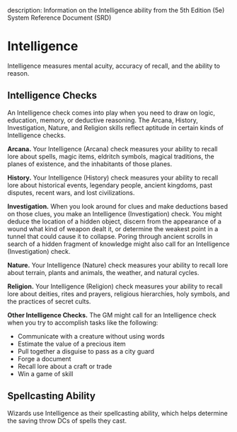 description: Information on the Intelligence ability from the 5th Edition (5e) System Reference Document (SRD)

# Intelligence
Intelligence measures mental acuity, accuracy of recall, and the ability to reason.

## Intelligence Checks
An Intelligence check comes into play when you need to draw on logic, education, memory, or deductive reasoning. The Arcana, History, Investigation, Nature, and Religion skills reflect aptitude in certain kinds of Intelligence checks.

**Arcana.** Your Intelligence (Arcana) check measures your ability to recall lore about spells, magic items, eldritch symbols, magical traditions, the planes of existence, and the inhabitants of those planes.

**History.** Your Intelligence (History) check measures your ability to recall lore about historical events, legendary people, ancient kingdoms, past disputes, recent wars, and lost civilizations.

**Investigation.** When you look around for clues and make deductions based on those clues, you make an Intelligence (Investigation) check. You might deduce the location of a hidden object, discern from the appearance of a wound what kind of weapon dealt it, or determine the weakest point in a tunnel that could cause it to collapse. Poring through ancient scrolls in search of a hidden fragment of knowledge might also call for an Intelligence (Investigation) check.

**Nature.** Your Intelligence (Nature) check measures your ability to recall lore about terrain, plants and animals, the weather, and natural cycles.

**Religion.** Your Intelligence (Religion) check measures your ability to recall lore about deities, rites and prayers, religious hierarchies, holy symbols, and the practices of secret cults.

**Other Intelligence Checks.** The GM might call for an Intelligence check when you try to accomplish tasks like the following:

* Communicate with a creature without using words
* Estimate the value of a precious item
* Pull together a disguise to pass as a city guard
* Forge a document
* Recall lore about a craft or trade
* Win a game of skill

## Spellcasting Ability
Wizards use Intelligence as their spellcasting ability, which helps determine the saving throw DCs of spells they cast.